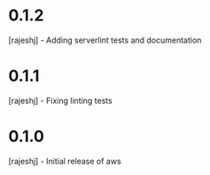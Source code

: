 # 0.1.2 
[rajeshj] - Adding serverlint tests and documentation
# 0.1.1
[rajeshj] - Fixing linting tests
# 0.1.0
[rajeshj] - Initial release of aws
